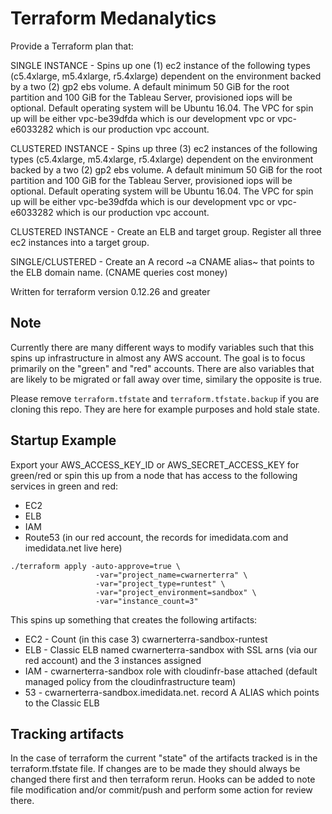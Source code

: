 # Terraform Medanalytics

Provide a Terraform plan that:

SINGLE INSTANCE - Spins up one (1) ec2 instance of the following types (c5.4xlarge, m5.4xlarge, r5.4xlarge) dependent on the environment backed by a two (2) gp2 ebs volume. A default minimum 50 GiB for the root partition and 100 GiB for the Tableau Server, provisioned iops will be optional. Default operating system will be Ubuntu 16.04. The VPC for spin up will be either vpc-be39dfda which is our development vpc or vpc-e6033282 which is our production vpc account.

CLUSTERED INSTANCE - Spins up three (3) ec2 instances of the following types (c5.4xlarge, m5.4xlarge, r5.4xlarge) dependent on the environment backed by a two (2) gp2 ebs volume. A default minimum 50 GiB for the root partition and 100 GiB for the Tableau Server, provisioned iops will be optional. Default operating system will be Ubuntu 16.04. The VPC for spin up will be either vpc-be39dfda which is our development vpc or vpc-e6033282 which is our production vpc account.

CLUSTERED INSTANCE - Create an ELB and target group. Register all three ec2 instances into a target group.

SINGLE/CLUSTERED - Create an A record ~a CNAME alias~ that points to the ELB domain name. (CNAME queries cost money)

Written for terraform version 0.12.26 and greater

## Note
Currently there are many different ways to modify variables such that this spins up infrastructure in almost any AWS account. The goal is to focus primarily on the "green" and "red" accounts. There are also variables that are likely to be migrated or fall away over time, similary the opposite is true.

Please remove `terraform.tfstate` and `terraform.tfstate.backup` if you are cloning this repo. They are here for example purposes and hold stale state.

## Startup Example
Export your AWS_ACCESS_KEY_ID or AWS_SECRET_ACCESS_KEY for green/red or spin this up from a node that has access to the following services in green and red:

* EC2
* ELB
* IAM
* Route53 (in our red account, the records for imedidata.com and imedidata.net live here)

```
./terraform apply -auto-approve=true \  
                   -var="project_name=cwarnerterra" \  
                   -var="project_type=runtest" \  
                   -var="project_environment=sandbox" \
                   -var="instance_count=3"
```

 This spins up something that creates the following artifacts:
 * EC2 - Count (in this case 3) cwarnerterra-sandbox-runtest
 * ELB - Classic ELB named cwarnerterra-sandbox with SSL arns (via our red account) and the 3 instances assigned
 * IAM - cwarnerterra-sandbox role with cloudinfr-base attached (default managed policy from the cloudinfrastructure team)
 * 53 - cwarnerterra-sandbox.imedidata.net. record A ALIAS which points to the Classic ELB
 
 ## Tracking artifacts
 In the case of terraform the current "state" of the artifacts tracked is in the terraform.tfstate file. If changes are to be made they should always be changed there first and then terraform rerun. Hooks can be added to note file modification and/or commit/push and perform some action for review there.

 
